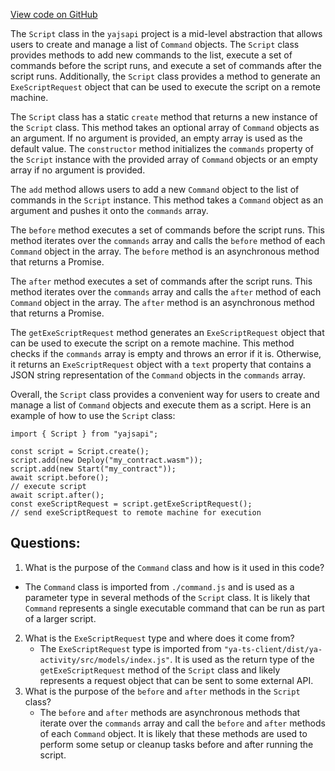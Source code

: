 [View code on GitHub](https://github.com/golemfactory/yajsapi/script/script.ts)

The `Script` class in the `yajsapi` project is a mid-level abstraction that allows users to create and manage a list of `Command` objects. The `Script` class provides methods to add new commands to the list, execute a set of commands before the script runs, and execute a set of commands after the script runs. Additionally, the `Script` class provides a method to generate an `ExeScriptRequest` object that can be used to execute the script on a remote machine.

The `Script` class has a static `create` method that returns a new instance of the `Script` class. This method takes an optional array of `Command` objects as an argument. If no argument is provided, an empty array is used as the default value. The `constructor` method initializes the `commands` property of the `Script` instance with the provided array of `Command` objects or an empty array if no argument is provided.

The `add` method allows users to add a new `Command` object to the list of commands in the `Script` instance. This method takes a `Command` object as an argument and pushes it onto the `commands` array.

The `before` method executes a set of commands before the script runs. This method iterates over the `commands` array and calls the `before` method of each `Command` object in the array. The `before` method is an asynchronous method that returns a Promise.

The `after` method executes a set of commands after the script runs. This method iterates over the `commands` array and calls the `after` method of each `Command` object in the array. The `after` method is an asynchronous method that returns a Promise.

The `getExeScriptRequest` method generates an `ExeScriptRequest` object that can be used to execute the script on a remote machine. This method checks if the `commands` array is empty and throws an error if it is. Otherwise, it returns an `ExeScriptRequest` object with a `text` property that contains a JSON string representation of the `Command` objects in the `commands` array.

Overall, the `Script` class provides a convenient way for users to create and manage a list of `Command` objects and execute them as a script. Here is an example of how to use the `Script` class:

```
import { Script } from "yajsapi";

const script = Script.create();
script.add(new Deploy("my_contract.wasm"));
script.add(new Start("my_contract"));
await script.before();
// execute script
await script.after();
const exeScriptRequest = script.getExeScriptRequest();
// send exeScriptRequest to remote machine for execution
```
## Questions: 
 1. What is the purpose of the `Command` class and how is it used in this code?
   - The `Command` class is imported from `./command.js` and is used as a parameter type in several methods of the `Script` class. It is likely that `Command` represents a single executable command that can be run as part of a larger script.
2. What is the `ExeScriptRequest` type and where does it come from?
   - The `ExeScriptRequest` type is imported from `"ya-ts-client/dist/ya-activity/src/models/index.js"`. It is used as the return type of the `getExeScriptRequest` method of the `Script` class and likely represents a request object that can be sent to some external API.
3. What is the purpose of the `before` and `after` methods in the `Script` class?
   - The `before` and `after` methods are asynchronous methods that iterate over the `commands` array and call the `before` and `after` methods of each `Command` object. It is likely that these methods are used to perform some setup or cleanup tasks before and after running the script.